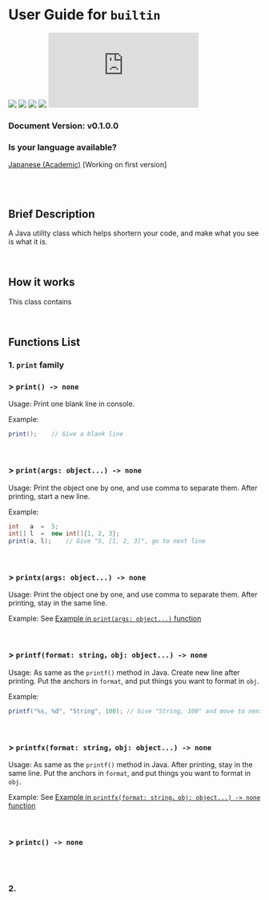 User Guide for `builtin`
=======================================

![](https://img.shields.io/badge/status-able_to_be_used-fcc800?logoColor=4c6473)
![](https://img.shields.io/github/issues-raw/OzelotVanilla/aTool/bug:%20builtin?color=f09199&label=bug)
![](https://img.shields.io/github/issues-raw/OzelotVanilla/aTool/warning:%20builtin?color=F08300&label=warn)
![](https://img.shields.io/github/issues-raw/OzelotVanilla/Jathon/todo:%20builtin?color=38a1db&label=todo)
![](https://img.shields.io/github/size/OzelotVanilla/Jathon/src/main/java/org/ceslang/jathon/builtin.java?color=CEE4AE&logoColor=4c6473)

### Document Version: v0.1.0.0

### Is your language available?

<a href="./builtin-jpa.md">
Japanese (Academic)</a> [Working on first version]

<br /><br />

Brief Description
---------------------------------------

A Java utility class which helps shortern your code,
and make what you see is what it is.

<br />

How it works
---------------------------------------

This class contains 

<br />

Functions List
---------------------------------------

### 1. `print` family

### \> `print() -> none` 

<!--print(): void print(void): void->

<!-- Search Keyword: no-arg print -->

Usage: Print one blank line in console.

Example:

```java
print();    // Give a blank line
```

<br />

### \> `print(args: object...) -> none`

<!--print(Object...): void -->

<!-- Search Keyword: print function -->

Usage: Print the object one by one, and use comma to separate them.
After printing, start a new line.

Example:

```java
int   a  =  5;
int[] l  =  new int[]{1, 2, 3};
print(a, l);    // Give "5, [1, 2, 3]", go to next line
```

<br />

### \> `printx(args: object...) -> none`

<!--printx(Object...): void -->

<!-- Search Keyword: printx function print in same line -->

Usage: Print the object one by one, and use comma to separate them.
After printing, stay in the same line.

Example: See [Example in `print(args: object...)` function](#-printargs-object---none)

<br />

### \> `printf(format: string，obj: object...) -> none`

<!--printf(): void printf(void): void->

<!-- Search Keyword: print format print with format -->

Usage: As same as the `printf()` method in Java. Create new line after printing.
Put the anchors in `format`, and put things you want to format in `obj`.

Example:

```java
printf("%s, %d", "String", 100); // Give "String, 100" and move to next line
```

<br />

### \> `printfx(format: string，obj: object...) -> none`

<!--printfx(): void printf(void): void->

<!-- Search Keyword: print format print with format no return -->

Usage: As same as the `printf()` method in Java. After printing, stay in the same line.
Put the anchors in `format`, and put things you want to format in `obj`.

Example: See [Example in `printfx(format: string，obj: object...) -> none`
function](#-printfformat-stringobj-object---none)

<br />

### \> `printc() -> none`


<br /><br />

### 2. 